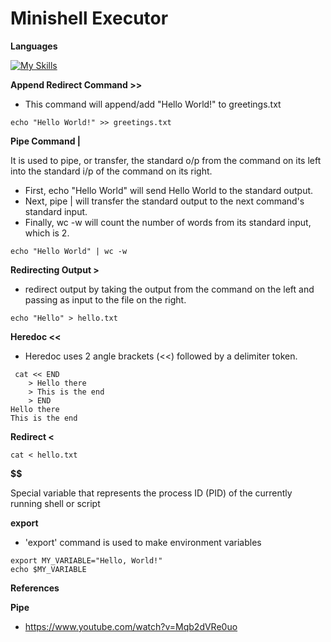 # Minishell Executor

**Languages**

[![My Skills](https://skillicons.dev/icons?i=c)](https://skillicons.dev)

**Append Redirect Command >>**

- This command will append/add "Hello World!" to greetings.txt
```
echo "Hello World!" >> greetings.txt
```

**Pipe Command |**

It is used to pipe, or transfer, the standard o/p from the command on its left into the standard i/p of the command on its right.
- First, echo "Hello World" will send Hello World to the standard output.
- Next, pipe | will transfer the standard output to the next command's standard input.
- Finally, wc -w will count the number of words from its standard input, which is 2.
```
echo "Hello World" | wc -w
```

**Redirecting Output >**

- redirect output by taking the output from the command on the left and passing as input to the file on the right.
```
echo "Hello" > hello.txt
```

**Heredoc <<**

- Heredoc uses 2 angle brackets (<<) followed by a delimiter token.
```
 cat << END
    > Hello there
    > This is the end
    > END
Hello there
This is the end
```

**Redirect <**

```
cat < hello.txt
```

**$$**

Special variable that represents the process ID (PID) of the currently running shell or script

**export**

- 'export' command is used to make environment variables
```
export MY_VARIABLE="Hello, World!"
echo $MY_VARIABLE
```

**References**

**Pipe**
- https://www.youtube.com/watch?v=Mqb2dVRe0uo
